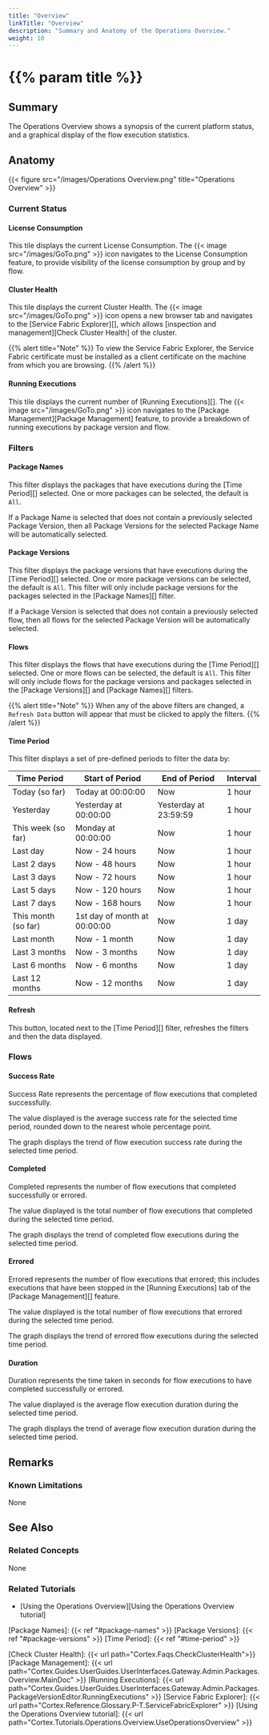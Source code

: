 ```yaml
---
title: "Overview"
linkTitle: "Overview"
description: "Summary and Anatomy of the Operations Overview."
weight: 10
---
```


# {{% param title %}}

## Summary

The Operations Overview shows a synopsis of the current platform status, and a graphical display of the flow execution statistics.

## Anatomy

{{< figure src="/images/Operations Overview.png" title="Operations Overview" >}}

### Current Status

#### License Consumption

This tile displays the current License Consumption. The {{< image src="/images/GoTo.png" >}} icon navigates to the License Consumption feature, to provide visibility of the license consumption by group and by flow.

#### Cluster Health

This tile displays the current Cluster Health. The {{< image src="/images/GoTo.png" >}} icon opens a new browser tab and navigates to the [Service Fabric Explorer][], which allows [inspection and management][Check Cluster Health] of the cluster.

{{% alert title="Note" %}}
To view the Service Fabric Explorer, the Service Fabric certificate must be installed as a client certificate on the machine from which you are browsing.
{{% /alert %}}

#### Running Executions

This tile displays the current number of [Running Executions][]. The {{< image src="/images/GoTo.png" >}} icon  navigates to the [Package Management][Package Management] feature, to provide a breakdown of running executions by package version and flow.

### Filters

#### Package Names

This filter displays the packages that have executions during the [Time Period][] selected. One or more packages can be selected, the default is `All`.

If a Package Name is selected that does not contain a previously selected Package Version, then all Package Versions for the selected Package Name will be automatically selected.

#### Package Versions

This filter displays the package versions that have executions during the [Time Period][] selected. One or more package versions can be selected, the default is `All`. This filter will only include package versions for the packages selected in the [Package Names][] filter.

If a Package Version is selected that does not contain a previously selected flow, then all flows for the selected Package Version will be automatically selected.

#### Flows

This filter displays the flows that have executions during the [Time Period][] selected. One or more flows can be selected, the default is `All`. This filter will only include flows for the package versions and packages selected in the [Package Versions][] and [Package Names][] filters.

{{% alert title="Note" %}}
When any of the above filters are changed, a `Refresh Data` button will appear that must be clicked to apply the filters.
{{% /alert %}}

#### Time Period

This filter displays a set of pre-defined periods to filter the data by:

| Time Period         | Start of Period              | End of Period         | Interval |
|---------------------|------------------------------|-----------------------|----------|
| Today (so far)      | Today at 00:00:00            | Now                   | 1 hour   |
| Yesterday           | Yesterday at 00:00:00        | Yesterday at 23:59:59 | 1 hour   |
| This week (so far)  | Monday at 00:00:00           | Now                   | 1 hour   |
| Last day            | Now - 24 hours               | Now                   | 1 hour   |
| Last 2 days         | Now - 48 hours               | Now                   | 1 hour   |
| Last 3 days         | Now - 72 hours               | Now                   | 1 hour   |
| Last 5 days         | Now - 120 hours              | Now                   | 1 hour   |
| Last 7 days         | Now - 168 hours              | Now                   | 1 hour   |
| This month (so far) | 1st day of month at 00:00:00 | Now                   | 1 day    |
| Last month          | Now - 1 month                | Now                   | 1 day    |
| Last 3 months       | Now - 3 months               | Now                   | 1 day    |
| Last 6 months       | Now - 6 months               | Now                   | 1 day    |
| Last 12 months      | Now - 12 months              | Now                   | 1 day    |

#### Refresh

This button, located next to the [Time Period][] filter, refreshes the filters and then the data displayed.

### Flows

#### Success Rate

Success Rate represents the percentage of flow executions that completed successfully.

The value displayed is the average success rate for the selected time period, rounded down to the nearest whole percentage point.

The graph displays the trend of flow execution success rate during the selected time period.

#### Completed

Completed represents the number of flow executions that completed successfully or errored.

The value displayed is the total number of flow executions that completed during the selected time period.

The graph displays the trend of completed flow executions during the selected time period.

#### Errored

Errored represents the number of flow executions that errored; this includes executions that have been stopped in the [Running Executions] tab of the [Package Management][] feature.

The value displayed is the total number of flow executions that errored during the selected time period.

The graph displays the trend of errored flow executions during the selected time period.

#### Duration

Duration represents the time taken in seconds for flow executions to have completed successfully or errored.

The value displayed is the average flow execution duration during the selected time period.

The graph displays the trend of average flow execution duration during the selected time period.

## Remarks

### Known Limitations

None

## See Also

### Related Concepts

None

### Related Tutorials

* [Using the Operations Overview][Using the Operations Overview tutorial]

[Package Names]: {{< ref "#package-names" >}}
[Package Versions]: {{< ref "#package-versions" >}}
[Time Period]: {{< ref "#time-period" >}}

[Check Cluster Health]: {{< url path="Cortex.Faqs.CheckClusterHealth">}}
[Package Management]: {{< url path="Cortex.Guides.UserGuides.UserInterfaces.Gateway.Admin.Packages.Overview.MainDoc" >}}
[Running Executions]: {{< url path="Cortex.Guides.UserGuides.UserInterfaces.Gateway.Admin.Packages.PackageVersionEditor.RunningExecutions" >}}
[Service Fabric Explorer]: {{< url path="Cortex.Reference.Glossary.P-T.ServiceFabricExplorer" >}}
[Using the Operations Overview tutorial]: {{< url path="Cortex.Tutorials.Operations.Overview.UseOperationsOverview" >}}
